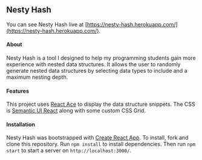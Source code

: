 ## Nesty Hash
You can see Nesty Hash live at [https://nesty-hash.herokuapp.com/](https://nesty-hash.herokuapp.com/).

#### About
Nesty Hash is a tool I designed to help my programming students gain more experience with nested data structures. It allows the user to randomly generate nested data structures by selecting data types to include and a maximum nesting depth.

#### Features
This project uses [React Ace](https://github.com/securingsincity/react-ace) to display the data structure snippets. The CSS is [Semantic UI React](https://react.semantic-ui.com/) along with some custom CSS Grid.

#### Installation
Nesty Hash was bootstrapped with [Create React App](https://github.com/facebook/create-react-app). To install, fork and clone this repository. Run `npm install` to install dependencies. Then run `npm start` to start a server on `http://localhost:3000/`.
